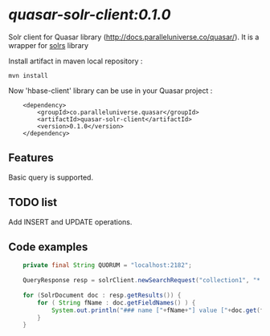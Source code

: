 # *quasar-solr-client:0.1.0* 

Solr client for Quasar library (http://docs.paralleluniverse.co/quasar/).
It is a wrapper for [solrs](https://github.com/inoio/solrs) library


Install artifact in maven local repository :
```
mvn install
```
Now 'hbase-client' library can be use in your Quasar project :
```
	<dependency>
		<groupId>co.paralleluniverse.quasar</groupId>
		<artifactId>quasar-solr-client</artifactId>
		<version>0.1.0</version>
	</dependency>
```


## Features 
Basic query is supported.

## TODO list 
Add INSERT and UPDATE operations.

## Code examples
```java
	private final String QUORUM = "localhost:2182";
	
	QueryResponse resp = solrClient.newSearchRequest("collection1", "*:*").run();
	
	for (SolrDocument doc : resp.getResults()) {
		for ( String fName : doc.getFieldNames() ) {
			System.out.println("### name ["+fName+"] value ["+doc.get(fName)+"]");
		}
	}
```